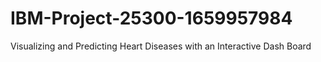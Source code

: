 # IBM-Project-25300-1659957984
Visualizing and Predicting Heart Diseases with an Interactive Dash Board
